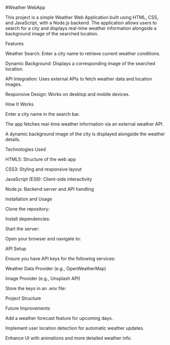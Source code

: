 #Weather WebApp

This project is a simple Weather Web Application built using HTML, CSS, and JavaScript, with a Node.js backend. The application allows users to search for a city and displays real-time weather information alongside a background image of the searched location.

Features

Weather Search: Enter a city name to retrieve current weather conditions.

Dynamic Background: Displays a corresponding image of the searched location.

API Integration: Uses external APIs to fetch weather data and location images.

Responsive Design: Works on desktop and mobile devices.

How It Works

Enter a city name in the search bar.

The app fetches real-time weather information via an external weather API.

A dynamic background image of the city is displayed alongside the weather details.

Technologies Used

HTML5: Structure of the web app

CSS3: Styling and responsive layout

JavaScript (ES6): Client-side interactivity

Node.js: Backend server and API handling

Installation and Usage

Clone the repository:

Install dependencies:

Start the server:

Open your browser and navigate to:

API Setup

Ensure you have API keys for the following services:

Weather Data Provider (e.g., OpenWeatherMap)

Image Provider (e.g., Unsplash API)

Store the keys in an .env file:

Project Structure

Future Improvements

Add a weather forecast feature for upcoming days.

Implement user location detection for automatic weather updates.

Enhance UI with animations and more detailed weather info.



